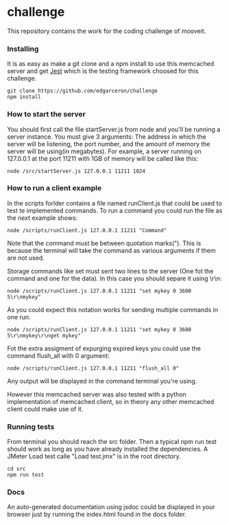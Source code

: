 # challenge
This repository contains the work for the coding challenge of mooveit.

### Installing
It is as easy as make a git clone and a npm install to use this memcached server and get [Jest](https://jestjs.io/) which is the testing framework choosed for this challenge.

```
git clone https://github.com/edgarceron/challenge
npm install
```

### How to start the server 
You should first call the file startServer.js from node and you'll be running a server instance. You must give 3 arguments: The address in which the server will be listening, the port number, and the amount of memory the server will be using(in megabytes). For example, a server running on 127.0.0.1 at the port 11211 with 1GB of memory will be called like this: 

```
node /src/startServer.js 127.0.0.1 11211 1024
```

### How to run a client example
In the scripts forlder contains a file named runClient.js that could be used to test te implemented commands. To run a command you could run the file as the next example shows:
```
node /scripts/runClient.js 127.0.0.1 11211 "Command"
```
Note that the command must be between quotation marks("). This is because the terminal will take the command as various arguments if them are not used. 

Storage commands like set must sent two lines to the server (One fot the command and one for the data). In this case you should separe it using \r\n:

```
node /scripts/runClient.js 127.0.0.1 11211 "set mykey 0 3600 5\r\nmykey"
```

As you could expect this notation works for sending multiple commands in one run. 

```
node /scripts/runClient.js 127.0.0.1 11211 "set mykey 0 3600 5\r\nmykey\r\nget mykey"
```

Fot the extra assigment of expurging expired keys you could use the command flush_all with 0 argument:
```
node /scripts/runClient.js 127.0.0.1 11211 "flush_all 0"
```

Any output will be displayed in the command terminal you're using. 

However this memcached server was also tested with a python implementation of memcached client, so in theory any other memcached client could make use of it. 

### Running tests
From terminal you should reach the src folder. Then a typical npm run test should work as long as you have already installed the dependencies. A JMeter Load test calle "Load test.jmx" is in the root directory.

```
cd src
npm run test
```

### Docs
An auto-generated documentation using jsdoc could be displayed in your browser just by running the index.html found in the docs folder.

